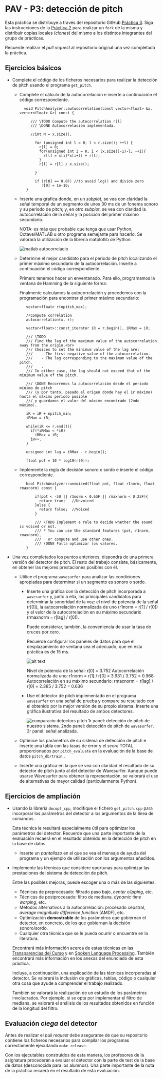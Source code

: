 PAV - P3: detección de pitch
============================

Esta práctica se distribuye a través del repositorio GitHub [Práctica 3](https://github.com/albino-pav/P3).
Siga las instrucciones de la [Práctica 2](https://github.com/albino-pav/P2) para realizar un `fork` de la
misma y distribuir copias locales (*clones*) del mismo a los distintos integrantes del grupo de prácticas.

Recuerde realizar el *pull request* al repositorio original una vez completada la práctica.

Ejercicios básicos
------------------

- Complete el código de los ficheros necesarios para realizar la detección de pitch usando el programa
  `get_pitch`.

   * Complete el cálculo de la autocorrelación e inserte a continuación el código correspondiente.
   
		   void PitchAnalyzer::autocorrelation(const vector<float> &x, vector<float> &r) const {

			  /// \TODO Compute the autocorrelation r[l]
			  /// \DONE Autocorrelación implementada.

			  //int N = x.size();
			   
				for (unsigned int l = 0; l < r.size(); ++l) {
				  r[l] = 0;
				  for(unsigned int i = 0; i < (x.size()-1)-l; ++i){
					r[l] = x[i]*x[i+l] + r[l];
				  }
				  r[l] = r[l] / x.size();
					
				}

				if (r[0] == 0.0F) //to avoid log() and divide zero 
				   r[0] = 1e-10; 
			}

   * Inserte una gŕafica donde, en un *subplot*, se vea con claridad la señal temporal de un segmento de
     unos 30 ms de un fonema sonoro y su periodo de pitch; y, en otro *subplot*, se vea con claridad la
	 autocorrelación de la señal y la posición del primer máximo secundario.

	 NOTA: es más que probable que tenga que usar Python, Octave/MATLAB u otro programa semejante para
	 hacerlo. Se valorará la utilización de la librería matplotlib de Python.
	 
	 ![matlab autocorrelacio](/material/matlab_autocor_valors.PNG)

   * Determine el mejor candidato para el periodo de pitch localizando el primer máximo secundario de la
     autocorrelación. Inserte a continuación el código correspondiente.
	 
	 Primero tenemos hacer un enventanado. Para ello, programamos la ventana de Hamming de la siguiente 
	 forma:
	 
	 
	 Finalmente calculamos la autocorrelación y procedemos con la programación para encontrar el primer
	 máximo secundario: 	 

			vector<float> r(npitch_max);

			//Compute correlation
			autocorrelation(x, r);

			vector<float>::const_iterator iR = r.begin(), iRMax = iR;

			/// \TODO 
			/// Find the lag of the maximum value of the autocorrelation away from the origin.<br>
			/// Choices to set the minimum value of the lag are:
			///    - The first negative value of the autocorrelation.
			///    - The lag corresponding to the maximum value of the pitch.
			///	   .
			/// In either case, the lag should not exceed that of the minimum value of the pitch.

			/// \DONE Recorremos la autocorrelación desde el periodo mínimo de pitch 
			/// (y por tanto, pasado el origen donde hay el 1r máximo) hasta el máximo periodo posible 
			/// y guardamos el valor del máximo encontrado (2ndo máximo).  

			iR = iR + npitch_min;
			iRMax = iR;

			while(iR <= r.end()){ 
			  if(*iRMax < *iR)
				iRMax = iR;    
			  iR++;  
			}

			unsigned int lag = iRMax - r.begin();
		  
			float pot = 10 * log10(r[0]);

   * Implemente la regla de decisión sonoro o sordo e inserte el código correspondiente.
   
			bool PitchAnalyzer::unvoiced(float pot, float r1norm, float rmaxnorm) const {
			
				if(pot < -50 || r1norm < 0.65F || rmaxnorm < 0.25F){
				  return true;   //Unvoiced
				}else {
				  return false;  //Voiced
				}
				
				/// \TODO Implement a rule to decide whether the sound is voiced or not.
				/// * You can use the standard features (pot, r1norm, rmaxnorm),
				///   or compute and use other ones.
				/// \DONE Falta optimizar los valores. 
			}

- Una vez completados los puntos anteriores, dispondrá de una primera versión del detector de pitch. El 
  resto del trabajo consiste, básicamente, en obtener las mejores prestaciones posibles con él.

  * Utilice el programa `wavesurfer` para analizar las condiciones apropiadas para determinar si un
    segmento es sonoro o sordo. 
	
	  - Inserte una gráfica con la detección de pitch incorporada a `wavesurfer` y, junto a ella, los 
	    principales candidatos para determinar la sonoridad de la voz: el nivel de potencia de la señal
		(r[0]), la autocorrelación normalizada de uno (r1norm = r[1] / r[0]) y el valor de la
		autocorrelación en su máximo secundario (rmaxnorm = r[lag] / r[0]).

		Puede considerar, también, la conveniencia de usar la tasa de cruces por cero.

	    Recuerde configurar los paneles de datos para que el desplazamiento de ventana sea el adecuado, que
		en esta práctica es de 15 ms.
		
		![alt text]()
		
		Nivel de potencia de la señal: r[0] = 3.752
		Autocorrelación normalizada de uno: r1norm = r[1] / r[0] = 3.631 / 3.752 = 0.968
		Autocorrelación en su máximo secundario: rmaxnorm = r[lag] / r[0] = 2.385 / 3.752 = 0.636 

      - Use el detector de pitch implementado en el programa `wavesurfer` en una señal de prueba y compare
	    su resultado con el obtenido por la mejor versión de su propio sistema.  Inserte una gráfica
		ilustrativa del resultado de ambos detectores.
	
		![comparacio detectors pitch](/material/matlab_autocor_valors.PNG)
		1r panel: detección de pitch de nuestro sistema.
		2ndo panel: detección de pitch de `wavesurfer`. 
		3r panel: señal analizada.
  
  * Optimice los parámetros de su sistema de detección de pitch e inserte una tabla con las tasas de error
    y el *score* TOTAL proporcionados por `pitch_evaluate` en la evaluación de la base de datos 
	`pitch_db/train`..

   * Inserte una gráfica en la que se vea con claridad el resultado de su detector de pitch junto al del
     detector de Wavesurfer. Aunque puede usarse Wavesurfer para obtener la representación, se valorará
	 el uso de alternativas de mayor calidad (particularmente Python).
   

Ejercicios de ampliación
------------------------

- Usando la librería `docopt_cpp`, modifique el fichero `get_pitch.cpp` para incorporar los parámetros del
  detector a los argumentos de la línea de comandos.
  
  Esta técnica le resultará especialmente útil para optimizar los parámetros del detector. Recuerde que
  una parte importante de la evaluación recaerá en el resultado obtenido en la detección de pitch en la
  base de datos.

  * Inserte un *pantallazo* en el que se vea el mensaje de ayuda del programa y un ejemplo de utilización
    con los argumentos añadidos.

- Implemente las técnicas que considere oportunas para optimizar las prestaciones del sistema de detección
  de pitch.

  Entre las posibles mejoras, puede escoger una o más de las siguientes:

  * Técnicas de preprocesado: filtrado paso bajo, *center clipping*, etc.
  * Técnicas de postprocesado: filtro de mediana, *dynamic time warping*, etc.
  * Métodos alternativos a la autocorrelación: procesado cepstral, *average magnitude difference function*
    (AMDF), etc.
  * Optimización **demostrable** de los parámetros que gobiernan el detector, en concreto, de los que
    gobiernan la decisión sonoro/sordo.
  * Cualquier otra técnica que se le pueda ocurrir o encuentre en la literatura.

  Encontrará más información acerca de estas técnicas en las [Transparencias del Curso](https://atenea.upc.edu/pluginfile.php/2908770/mod_resource/content/3/2b_PS%20Techniques.pdf)
  y en [Spoken Language Processing](https://discovery.upc.edu/iii/encore/record/C__Rb1233593?lang=cat).
  También encontrará más información en los anexos del enunciado de esta práctica.

  Incluya, a continuación, una explicación de las técnicas incorporadas al detector. Se valorará la
  inclusión de gráficas, tablas, código o cualquier otra cosa que ayude a comprender el trabajo realizado.

  También se valorará la realización de un estudio de los parámetros involucrados. Por ejemplo, si se opta
  por implementar el filtro de mediana, se valorará el análisis de los resultados obtenidos en función de
  la longitud del filtro.
   

Evaluación *ciega* del detector
-------------------------------

Antes de realizar el *pull request* debe asegurarse de que su repositorio contiene los ficheros necesarios
para compilar los programas correctamente ejecutando `make release`.

Con los ejecutables construidos de esta manera, los profesores de la asignatura procederán a evaluar el
detector con la parte de test de la base de datos (desconocida para los alumnos). Una parte importante de
la nota de la práctica recaerá en el resultado de esta evaluación.
